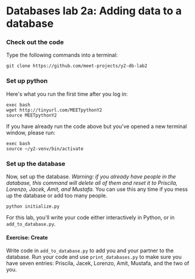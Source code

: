 # Databases lab 2a: Adding data to a database

### Check out the code

Type the following commands into a terminal:

    git clone https://github.com/meet-projects/y2-db-lab2

### Set up python

Here's what you run the first time after you log in:

    exec bash
    wget http://tinyurl.com/MEETpythonY2
    source MEETpythonY2

If you have already run the code above but you've opened a new terminal window, please run:

    exec bash
    source ~/y2-venv/bin/activate

### Set up the database

Now, set up the database. *Warning: if you already have people in the
database, this command will delete all of them and reset it to Priscila,
Lorenzo, Jacek, Amit, and Mustafa.* You can use this any time if you mess up the
database or add too many people.

    python initialize.py

For this lab, you'll write your code either interactively in Python, or in
`add_to_database.py`.

#### Exercise: Create
Write code in `add_to_database.py` to add you and your partner to the database.
Run your code and use `print_databases.py` to make sure you have seven entries:
Priscila, Jacek, Lorenzo, Amit, Mustafa, and the two of you.
